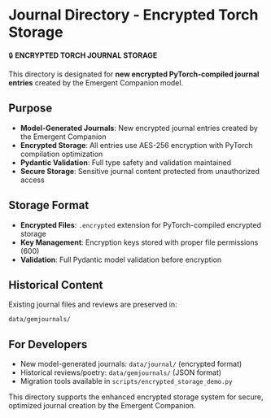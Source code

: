 # Journal Directory - Encrypted Torch Storage

🔒 **ENCRYPTED TORCH JOURNAL STORAGE**

This directory is designated for **new encrypted PyTorch-compiled journal entries** created by the Emergent Companion model.

## Purpose
- **Model-Generated Journals**: New encrypted journal entries created by the Emergent Companion
- **Encrypted Storage**: All entries use AES-256 encryption with PyTorch compilation optimization
- **Pydantic Validation**: Full type safety and validation maintained
- **Secure Storage**: Sensitive journal content protected from unauthorized access

## Storage Format
- **Encrypted Files**: `.encrypted` extension for PyTorch-compiled encrypted storage
- **Key Management**: Encryption keys stored with proper file permissions (600)
- **Validation**: Full Pydantic model validation before encryption

## Historical Content
Existing journal files and reviews are preserved in:
```
data/gemjournals/
```

## For Developers
- New model-generated journals: `data/journal/` (encrypted format)
- Historical reviews/poetry: `data/gemjournals/` (JSON format)
- Migration tools available in `scripts/encrypted_storage_demo.py`

This directory supports the enhanced encrypted storage system for secure, optimized journal creation by the Emergent Companion.